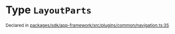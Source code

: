 # Type `LayoutParts`
<sub>Declared in [packages/sdk/app-framework/src/plugins/common/navigation.ts:35](https://github.com/dxos/dxos/blob/56c97ac85/packages/sdk/app-framework/src/plugins/common/navigation.ts#L35)</sub>






